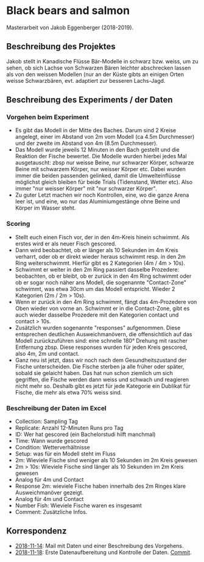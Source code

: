 # Black bears and salmon

Masterarbeit von Jakob Eggenberger (2018-2019).

## Beschreibung des Projektes
Jakob stellt in Kanadische Flüsse Bär-Modelle in schwarz bzw. weiss, um zu sehen, ob sich Lachse von Schwarzen Bären leichter abschrecken lassen als von den weissen Modellen (nur an der Küste gibts an einigen Orten weisse Schwarzbären, evt. adaptiert zur besseren Lachs-Jagd.

## Beschreibung des Experiments / der Daten
### Vorgehen beim Experiment
- Es gibt das Modell in der Mitte des Baches. Darum sind 2 Kreise angelegt, einer im Abstand von 2m vom Modell (ca 4.5m Durchmesser) und der zweite im Abstand von 4m (8.5m Durchmesser). 
- Das Modell wurde jeweils 12 Minuten in den Bach gestellt und die Reaktion der Fische bewertet. Die Modelle wurden hierbei jedes Mal ausgetauscht: zbsp nur weisse Beine, nur schwarzer Körper, schwarze Beine mit schwarzem Körper, nur weisser Körper etc. Dabei wurden immer die beiden passenden gelinked, damit die Umwelteinflüsse möglichst gleich bleiben für beide Trials (Tidenstand, Wetter etc). Also immer "nur weisser Körper" mit "nur schwarzer Körper".
- Zu guter Letzt machen wir noch Kontrollen, eine, wo die ganze Arena leer ist, und eine, wo nur das Aluminiumgestänge ohne Beine und Körper im Wasser steht.

### Scoring
- Stellt euch einen Fisch vor, der in den 4m-Kreis hinein schwimmt. Als erstes wird er als neuer Fisch gescored. 
- Dann wird beobachtet, ob er länger als 10 Sekunden im 4m Kreis verharrt, oder ob er direkt wieder heraus schwimmt resp. in den 2m Ring weiterschwimmt. Hierfür gibt es 2 Kategorien (4m / 4m > 10s). 
- Schwimmt er weiter in den 2m Ring passiert dasselbe Prozedere: beobachten, ob er bleibt, ob er zurück in den 4m Ring schwimmt oder ob er sogar noch näher ans Modell, die sogenannte "Contact-Zone" schwimmt, was etwa 30cm um das Modell entspricht. Wieder 2 Kategorien (2m / 2m > 10s). 
- Wenn er zurück in den 4m Ring schwimmt, fängt das 4m-Prozedere von Oben wieder von vorne an. Schwimmt er in die Contact-Zone, gibt es auch wieder dasselbe Prozedere mit den Kategorien contact und contact > 10s. 
- Zusätzlich wurden sogenannte "responses" aufgenommen. Diese entsprechen deutlichen Ausweichmanövern, die offensichtlich auf das Modell zurückzuführen sind: eine schnelle 180° Drehung mit rascher Entfernung zbsp. Diese responses wurden für jeden Kreis gescored, also 4m, 2m und contact. 
- Ganz neu ist jetzt, dass wir noch nach dem Gesundheitszustand der Fische unterscheiden. Die Fische sterben ja alle früher oder später, sobald sie gelaicht haben. Das hat nun schon ziemlich um sich gegriffen, die Fische werden dann weiss und schwach und reagieren nicht mehr so. Deshalb gibt es jetzt für jede Kategorie ein Dublikat für Fische, die mehr als etwa 70% weiss sind.

### Beschreibung der Daten im Excel
- Collection: Sampling Tag
- Replicate: Anzahl 12-Minuten Runs pro Tag
- ID: Wer hat gescored (ein Bachelorstudi hilft manchmal)
- Time: Wann wurde gescored
- Condition: Wetterverhältnisse
- Setup: was für ein Modell steht im Fluss
- 2m: Wieviele Fische sind weniger als 10 Sekunden im 2m Kreis gewesen
- 2m > 10s: Wieviele Fische sind länger als 10 Sekunden im 2m Kreis gewesen
- Analog für 4m und Contact
- Response 2m: wieviele Fische haben innerhalb des 2m Ringes klare
Ausweichmanöver gezeigt.
- Analog für 4m und Contact
- Number Fish: Wieviele Fische waren es insgesamt
- Comment: Zusätzliche Infos.

## Korrespondenz
- [2018-11-14](x-devonthink-item://%3CCALj0X1V9187d0sd9Z0EsGdivx8sQPNd=rUTdgz5smpG+5_SkYA@mail.gmail.com%3E): Mail mit Daten und einer Beschreibung des Vorgehens.
- [2018-11-18](x-devonthink-item://%3CA94B2CCF-3C41-461E-9477-38FBF294CB2B@unibas.ch%3E): Erste Datenaufbereitung und Kontrolle der Daten. [Commit](https://github.com/TobiasRoth/master-bears/commit/ea70e9daabf7eb0f47cc7021d0bbfa787f7b4d47).

